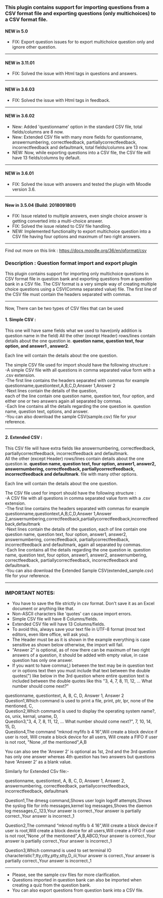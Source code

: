 ### This plugin contains support for importing  questions from a CSV format file and exporting questions (only multichoices) to a CSV format file.

#### NEW in 5.0 
- FIX: Export question issues for to export multichoice question only and ignore other question.
--------------

#### NEW in 3.11.01 
- FIX: Solved the issue with Html tags in questions and answers.
--------------

#### NEW in 3.6.03
- FIX: Solved the issue with Html tags in feedback.
--------------

#### NEW in 3.6.02
- New: Added 'questionname' option in the standard CSV file, total fields/columns are 8 now.
- New: Extended CSV file with many more fields for questionname, answernumbering, correctfeedback, partiallycorrectfeedback, incorrectfeedback and defaultmark, total fields/columns are 13 now.
- NEW: Now, while exporting questions into a CSV file, the CSV file will have 13 fields/columns by default.

--------------

#### NEW in 3.6.01
- FIX: Solved the issue with answers and tested the plugin with Moodle version 3.6.

--------------
#### New in 3.5.04 (Build: 2018091801)
- FIX: Issue related to multiple answers, even single choice answer is getting converted into a multi-choice answer.
- FIX: Solved the issue related to CSV file handling.
- NEW: Implemented functionality to export multichoice question into a CSV file having four options and maximum of two right answers.
--------------

Find out more on this link : https://docs.moodle.org/36/en/qformat/csv

### Description : Question format import and export plugin

This plugin contains support for importing only multichoice questions in CSV format file in question bank and exporting questions from a question bank in a CSV file.
The CSV format is a very simple way of creating multiple choice questions using a CSV(Comma separated value) file.
The first line of the CSV file must contain the headers separated with commas.

--------------
Now, There can be two types of CSV files that can be used
#### 1. Simple CSV :

This one will have same fields what we used to have(only addition is question name in the field)
	All the other (except Header) rows/lines contain details about the one question ie. **question name, question text, four option, and answer1 , answer2**.

Each line will contain the details about the one question.

The simple CSV file used for import should have the following structure : <br>
-A simple CSV file with all questions in comma separated value form with a .csv extension. <br>
-The first line contains the headers separated with commas for example <br>
  questionname,questiontext,A,B,C,D,Answer 1,Answer 2 <br>
-Next lines contain the details of the question, <br>
  each of the line contain one question name, question text, four option, and either one or two answers again all separated by commas.<br>
-Each line contains all the details regarding the one question ie. question name, question text, options, and answer.<br>
-You can also download the sample CSV(sample.csv) file for your reference.<br>

--------------

#### 2. Extended CSV :

This CSV file will have extra fields like answernumbering, correctfeedback, partiallycorrectfeedback, incorrectfeedback and defaultmark.<br>
	All the other (except Header) rows/lines contain details about the one question ie. **question name, question text, four option, answer1, answer2, answernumbering, correctfeedback, partiallycorrectfeedback, incorrectfeedback and defaultmark**.
file with many other options.<br>

Each line will contain the details about the one question.

The CSV file used for import should have the following structure :<br>
-A CSV file with all questions in comma separated value form with a .csv extension.<br>
-The first line contains the headers separated with commas for example<br>
  questionname,questiontext,A,B,C,D,Answer 1,Answer 2,answernumbering,correctfeedback,partiallycorrectfeedback,incorrectfeedback,defaultmark<br>
-Next lines contain the details of the question,
  each of line contain one question name, question text, four option, answer1, answer2, answernumbering, correctfeedback, partiallycorrectfeedback, incorrectfeedback and defaultmark, again all separated by commas.<br>
-Each line contains all the details regarding the one question ie. question name, question text, four option, answer1, answer2, answernumbering, correctfeedback, partiallycorrectfeedback, incorrectfeedback and defaultmark.<br>
-You can also download the Extended Sample CSV(extended_sample.csv) file for your reference.<br>

--------------

### IMPORTANT NOTES:

* You have to save the file strictly in csv format. Don't save it as an Excel document or anything like that.
* Non-ASCII characters like 'quotes' can cause import errors.
* Simple CSV file will have 8 Columns/fields.
* Extended CSV file will have 13 Columns/fields.
* To avoid this, always save your text file in UTF-8 format (most text editors, even libre office, will ask you).
* The Header must be as it is shown in the example everything is case sensitive as shown below otherwise, the import will fail.
* "Answer 2" is optional, as of now there can be maximum of two right answers of a question, it should be added with empty value,   	in case question has only one answer.
* If you want to have comma(,) between the text may be in question text or in options text then 
    you must include that text between the double quotes(") like below in the 3rd question
where entire question text is included between the double quotes like this "3, 4, 7, 8, 11, 12, ... What number should come next?"

 questionname, questiontext, A, B, C, D, Answer 1, Answer 2<br>
 Question1,Which command is used to print a file, print, ptr, lpr, none of the mentioned, C,<br>
 Question2,Which command is used to display the operating system name?, os, unix, kernal, uname, D,<br>
 Question3,"3, 4, 7, 8, 11, 12, ... What number should come next?", 7, 10, 14, 15, D,<br>
 Question4,The command “mknod myfifo b 4 16”,Will create a block device if user is root, Will create a block device for all users, Will create a FIFO if user is not root, "None ,of the mentioned",A,B<br>


You can also see the 'Answer 2' is optional as 1st, 2nd and the 3rd question has only one answer whereas 4th question has two answers but questions have 'Answer 2' as a blank value.

Similarly for Extended CSv file:-<br>

 questionname, questiontext, A, B, C, D, Answer 1, Answer 2, answernumbering, correctfeedback, partiallycorrectfeedback, incorrectfeedback, defaultmark

 Question1,The dmesg command,Shows user login logoff attempts,Shows the syslog file for info messages,kernel log messages,Shows the daemon log messages,C,,123,Your answer is correct.,Your answer is partially correct.,Your answer is incorrect.,1

 Question2,The command “mknod myfifo b 4 16”,Will create a block device if user is root,Will create a block device for all users,Will create a FIFO if user is not root,"None ,of the mentioned",A,B,ABCD,Your answer is correct.,Your answer is partially correct.,Your answer is incorrect.,1

Question3,Which command is used to set terminal IO characteristic?,tty,ctty,ptty,stty,D,,iii,Your answer is correct.,Your answer is partially correct.,Your answer is incorrect.,1

--------------

* Please, see the sample csv files for more clarification.
* Questions imported in question bank can also be imported when creating a quiz from the question bank.
* You can also export questions from question bank into a CSV file.
